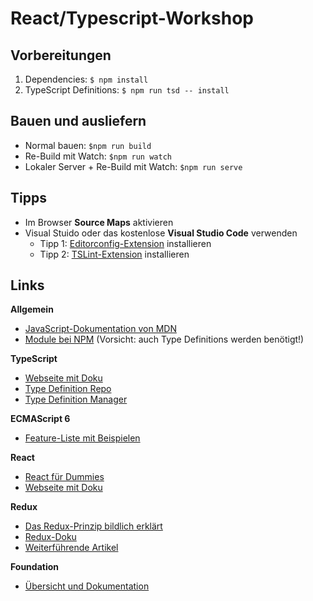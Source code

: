 React/Typescript-Workshop
=========================

Vorbereitungen
--------------

1. Dependencies: `$ npm install`
2. TypeScript Definitions: `$ npm run tsd -- install`

Bauen und ausliefern
--------------------

* Normal bauen: `$npm run build`
* Re-Build mit Watch: `$npm run watch`
* Lokaler Server + Re-Build mit Watch: `$npm run serve`

Tipps
-----

* Im Browser **Source Maps** aktivieren
* Visual Stuido oder das kostenlose **Visual Studio Code** verwenden
  * Tipp 1: [Editorconfig-Extension](https://marketplace.visualstudio.com/items?itemName=EditorConfig.EditorConfig) installieren
  * Tipp 2: [TSLint-Extension](https://marketplace.visualstudio.com/items?itemName=eg2.tslint) installieren

Links
-----

**Allgemein**

* [JavaScript-Dokumentation von MDN](https://developer.mozilla.org/en-US/docs/Web/JavaScript)
* [Module bei NPM](https://www.npmjs.com/) (Vorsicht: auch Type Definitions werden benötigt!)

**TypeScript**

* [Webseite mit Doku](http://www.typescriptlang.org/)
* [Type Definition Repo](https://github.com/DefinitelyTyped/DefinitelyTyped)
* [Type Definition Manager](http://definitelytyped.org/tsd/)

**ECMAScript 6**

* [Feature-Liste mit Beispielen](https://github.com/lukehoban/es6features)

**React**

* [React für Dummies](http://blog.andrewray.me/reactjs-for-stupid-people/)
* [Webseite mit Doku](https://facebook.github.io/react/)

**Redux**

* [Das Redux-Prinzip bildlich erklärt](https://code-cartoons.com/a-cartoon-intro-to-redux-3afb775501a6#.70cxs1uhb)
* [Redux-Doku](http://rackt.org/redux/docs/introduction/index.html)
* [Weiterführende Artikel](http://rackt.org/redux/docs/introduction/Ecosystem.html#tutorials-and-articles)

**Foundation**

* [Übersicht und Dokumentation](http://foundation.zurb.com/sites/docs/kitchen-sink.html)